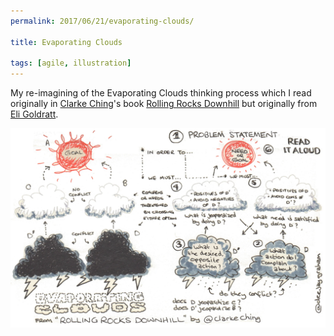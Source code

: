 ```yaml
---
permalink: 2017/06/21/evaporating-clouds/

title: Evaporating Clouds

tags: [agile, illustration]
---
```


My re-imagining of the Evaporating Clouds thinking process which I read originally in
<a href="http://www.rolls.rocks/">Clarke Ching</a>'s book <a href="https://www.amazon.co.uk/dp/B00PJ8HBW8">Rolling Rocks Downhill</a>
but originally from <a href="https://en.wikipedia.org/wiki/Eliyahu_M._Goldratt">Eli Goldratt</a>.

![sketch](/img/posts/evaporating-clouds/evaporating-clouds.webp)
